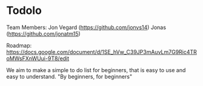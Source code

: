 # Todolo
Team Members: Jon Vegard (https://github.com/jonvs14) Jonas (https://github.com/jonatm15) 

Roadmap: https://docs.google.com/document/d/1SE_hVw_C39JP3mAuvLm7G9Ric4TRoMWsFXnWUui-9T8/edit

We aim to make a simple to do list for beginners, that is easy to use and easy to understand. "By beginners, for beginners"

